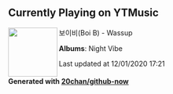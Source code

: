 ## Currently Playing on YTMusic

[<img align="left" width="100" src="https://lh3.googleusercontent.com/Op4X4ZNL4mpFH03ZHvSPixC3znBknU-1f99LjIsnro_fP7po4SLJNOdodE5acKjZy9MRbgvYDsGNK3Q">](https://music.youtube.com/channel/UC25P5vPTAiSgnOmypHAvWGA)

보이비(Boi B) - Wassup

**Albums**: Night Vibe

Last updated at 12/01/2020 17:21

#### Generated with [20chan/github-now](https://github.com/20chan/github-now)

